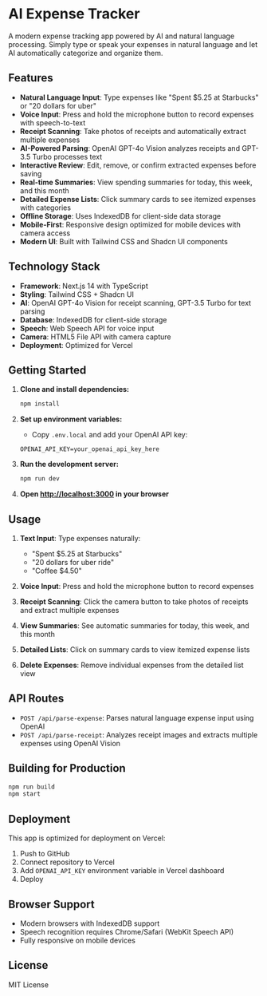 # AI Expense Tracker

A modern expense tracking app powered by AI and natural language processing. Simply type or speak your expenses in natural language and let AI automatically categorize and organize them.

## Features

- **Natural Language Input**: Type expenses like "Spent $5.25 at Starbucks" or "20 dollars for uber"
- **Voice Input**: Press and hold the microphone button to record expenses with speech-to-text
- **Receipt Scanning**: Take photos of receipts and automatically extract multiple expenses
- **AI-Powered Parsing**: OpenAI GPT-4o Vision analyzes receipts and GPT-3.5 Turbo processes text
- **Interactive Review**: Edit, remove, or confirm extracted expenses before saving
- **Real-time Summaries**: View spending summaries for today, this week, and this month
- **Detailed Expense Lists**: Click summary cards to see itemized expenses with categories
- **Offline Storage**: Uses IndexedDB for client-side data storage
- **Mobile-First**: Responsive design optimized for mobile devices with camera access
- **Modern UI**: Built with Tailwind CSS and Shadcn UI components

## Technology Stack

- **Framework**: Next.js 14 with TypeScript
- **Styling**: Tailwind CSS + Shadcn UI
- **AI**: OpenAI GPT-4o Vision for receipt scanning, GPT-3.5 Turbo for text parsing
- **Database**: IndexedDB for client-side storage
- **Speech**: Web Speech API for voice input
- **Camera**: HTML5 File API with camera capture
- **Deployment**: Optimized for Vercel

## Getting Started

1. **Clone and install dependencies:**
   ```bash
   npm install
   ```

2. **Set up environment variables:**
   - Copy `.env.local` and add your OpenAI API key:
   ```
   OPENAI_API_KEY=your_openai_api_key_here
   ```

3. **Run the development server:**
   ```bash
   npm run dev
   ```

4. **Open [http://localhost:3000](http://localhost:3000) in your browser**

## Usage

1. **Text Input**: Type expenses naturally:
   - "Spent $5.25 at Starbucks"
   - "20 dollars for uber ride"
   - "Coffee $4.50"

2. **Voice Input**: Press and hold the microphone button to record expenses

3. **Receipt Scanning**: Click the camera button to take photos of receipts and extract multiple expenses

4. **View Summaries**: See automatic summaries for today, this week, and this month

5. **Detailed Lists**: Click on summary cards to view itemized expense lists

6. **Delete Expenses**: Remove individual expenses from the detailed list view

## API Routes

- `POST /api/parse-expense`: Parses natural language expense input using OpenAI
- `POST /api/parse-receipt`: Analyzes receipt images and extracts multiple expenses using OpenAI Vision

## Building for Production

```bash
npm run build
npm start
```

## Deployment

This app is optimized for deployment on Vercel:

1. Push to GitHub
2. Connect repository to Vercel
3. Add `OPENAI_API_KEY` environment variable in Vercel dashboard
4. Deploy

## Browser Support

- Modern browsers with IndexedDB support
- Speech recognition requires Chrome/Safari (WebKit Speech API)
- Fully responsive on mobile devices

## License

MIT License
